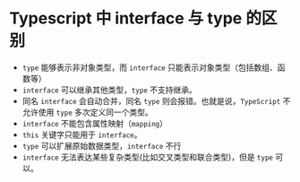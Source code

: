 # Typescript 中 interface 与 type 的区别

<article-info/>

- `type` 能够表示非对象类型，而 `interface` 只能表示对象类型（包括数组、函数等）
- `interface` 可以继承其他类型，`type` 不支持继承。
- 同名 `interface` 会自动合并，同名 `type` 则会报错。也就是说，`TypeScript` 不允许使用 `type` 多次定义同一个类型。
- `interface` 不能包含属性映射（`mapping`）
- `this` 关键字只能用于 `interface`。
- `type` 可以扩展原始数据类型，`interface` 不行
- `interface` 无法表达某些复杂类型(比如交叉类型和联合类型)，但是 `type` 可以。

